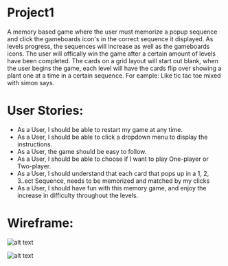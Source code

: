 # Project1

A memory based game where the user must memorize a popup sequence and click the gameboards icon's in the correct sequence it displayed. As levels progress, the sequences will increase as well as the gameboards icons. The user will offically win the game after a certain amount of levels have been completed.
The cards on a grid layout will start out blank, when the user begins the game, each level will have the cards flip over showing a plant one at a time in a certain sequence. For eample: Like tic tac toe mixed with simon says.

# User Stories:
* As a User, I should be able to restart my game at any time.
* As a User, I should be able to click a dropdown menu to display the instructions.
* As a User, the game should be easy to follow.
* As a User, I should be able to choose if I want to play One-player or Two-player.
* As a User, I should understand that each card that pops up in a 1, 2, 3..ect Sequence, needs to be memorized and matched by my clicks
* As a User, I should have fun with this memory game, and enjoy the increase in difficulty throughout the levels.

# Wireframe:

![alt text](https://lh3.googleusercontent.com/JDFOa76VAqodopEtwR2JpBsOK39yZcYz4cCTkdSxU1ek1TkWj7WuSewzcCTTrX4dbilYkf-alo41cev4DA9gkmKcmDEEDDoGxKbilc4YZg2hd0DQR92xF6-iRpjVyEKbrkkGa68evRqTq1rToZ-Nbh9tQ-tiQERiQOlfTXC2nU_OFgcv0GCQqTicOiyKH9l3mlV0n2g3MbwXxzWUmm0cMZH8dOZBXhNUlMiy73WhktmLgkJ_dh29Ef0OvoBndtg4RRex7CrMoTnZ0C9QD3-0UouU_U-pxiDoCnD0d3UO626GPctUC99O6X7yguvJ7YSDCd5POBSWfoe-oWKQH9FJarb64rB1vsOFXdzPCofd30HFGf2KZw6tAcoPy5_TXgXKrGEGHplDX2wuU7CVYl1Yeexw_afhWx3zKfoHOAY5kuQTPwJ7IuTvT8jBH9F1IFeXq1DIAgw07aoiBxNsLnCaY17wcdWrEGx6yArD-4vwN4lArYZzuLLDQRhSG83kf1ozBQW822d-V8GWVJ90W6ApzMJywXpVVCoSfByetxDrJ_yQpmjaK5_dps9c13uSX_ga_awZb7tpasqR1Rl6QZH4giChWNUFGaVIkDLwl4-0_05gS_pbEfn-hLp75xxYYZ5HfONUZhMT-3tB8rmjjIA7b_r5i-Z7DQlYAfz4AHtCHu8TmFuMl72Ms4UaxX9I=w1414-h1078-no?authuser=0)


![alt text](https://lh3.googleusercontent.com/hYQ0ikJC_Juil-RJzr51c7_OrSIQGxKOINzSwlFQ1wz7p6XbaEfXc2E6_-WyKlsW4UbB3nV450Ly3dRF7EyWzDItAQpPDYtYghDkLREDe4KoUh1hvWCjIG5zXVH8KgE1J1LLLZiCHEtTrsrYbBfFj7UduSWHG79WurIOY4mA79UnJuEYPgbwzZMekdgtrc4_nv488bZVblNkVlL-W4JX0DRtUtkfk2j80tCu_E4wQ0yncN2F5Q11W7Sm3klM9INSBnTffHgZUMhI2vxn6ASlGnIB-ng6Yppr3eWUToolJ56NKgULoWRahy1UvjRUN93fP91bH201K6Tq67J2MhqYo2n_JuwopL3jQ9GYuxmIPG0URNHV6jP0gp9QK1PEoqAnOQn_9ORwNqLePgNbcRyq1AJuMo6oJcXJN3j4yRWDUhmWbuwjhDSF08lXgUDHewRtNsFvK3yBwSWATyJ7mt8-_3iIpNiVs_p_yTuDT78L7X_oWENe-T0k1MrFLbrfAJGekMeVUrcpNhKus_SJ4daFBNqJExZpcc4NcDOy5NUNbLLUsa6kVwxyWviu8_r47RDpQdDPWTB4qi9xe7f9qXLpbBRpyNvMQs_ULZcNQfy1qiQIjti2Q20o1CRiW4vkdcfUVS5rklip5rnobDopHQbwYJCmjFnHLA2DCyP14I7cgpkcK3fG7ZcmQZeyIEXN=w1458-h1098-no?authuser=0)

